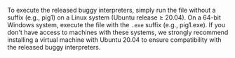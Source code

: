 To execute the released buggy interpreters, simply run the file without a suffix (e.g., pig1) on a Linux system (Ubuntu release $\geq$ 20.04). On a 64-bit Windows system, execute the file with the ```.exe``` suffix (e.g., pig1.exe). If you don't have access to machines with these systems, we strongly recommend installing a virtual machine with Ubuntu 20.04 to ensure compatibility with the released buggy interpreters.